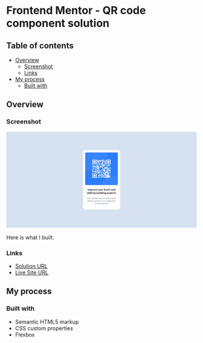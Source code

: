 # Frontend Mentor - QR code component solution

## Table of contents

- [Overview](#overview)
  - [Screenshot](#screenshot)
  - [Links](#links)
- [My process](#my-process)
  - [Built with](#built-with)

## Overview

### Screenshot

![](./qr-code-component.png)

Here is what I built.

### Links

- [Solution URL](https://github.com/Iamnotn3rd/qr-code-component)
- [Live Site URL](https://iamnotn3rd.github.io/qr-code-component/)

## My process

### Built with

- Semantic HTML5 markup
- CSS custom properties
- Flexbox
